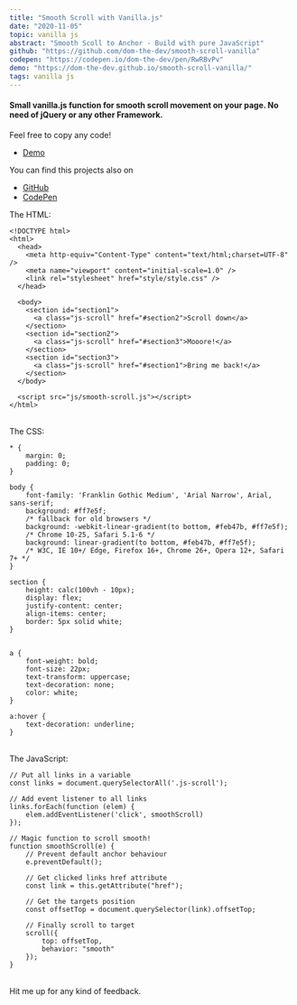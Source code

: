 ```yaml
---
title: "Smooth Scroll with Vanilla.js"
date: "2020-11-05"
topic: vanilla js
abstract: "Smooth Scoll to Anchor - Build with pure JavaScript"
github: "https://github.com/dom-the-dev/smooth-scroll-vanilla"
codepen: "https://codepen.io/dom-the-dev/pen/RwRBvPv"
demo: "https://dom-the-dev.github.io/smooth-scroll-vanilla/"
tags: vanilla js
---
```


#### Small vanilla.js function for smooth scroll movement on your page. No need of jQuery or any other Framework.

Feel free to copy any code!
- [Demo](https://dom-the-dev.github.io/smooth-scroll-vanilla/)

You can find this projects also on 
- [GitHub](https://github.com/dom-the-dev/smooth-scroll-vanilla)
- [CodePen](https://codepen.io/dom-the-dev/pen/RwRBvPv)

The HTML:
```
<!DOCTYPE html>
<html>
  <head>
    <meta http-equiv="Content-Type" content="text/html;charset=UTF-8" />
    <meta name="viewport" content="initial-scale=1.0" />
    <link rel="stylesheet" href="style/style.css" />
  </head>

  <body>
    <section id="section1">
      <a class="js-scroll" href="#section2">Scroll down</a>
    </section>
    <section id="section2">
      <a class="js-scroll" href="#section3">Mooore!</a>
    </section>
    <section id="section3">
      <a class="js-scroll" href="#section1">Bring me back!</a>
    </section>
  </body>

  <script src="js/smooth-scroll.js"></script>
</html>

```  
<br />  
The CSS:  

```
* {
    margin: 0;
    padding: 0;
}

body {
    font-family: 'Franklin Gothic Medium', 'Arial Narrow', Arial, sans-serif;
    background: #ff7e5f;
    /* fallback for old browsers */
    background: -webkit-linear-gradient(to bottom, #feb47b, #ff7e5f);
    /* Chrome 10-25, Safari 5.1-6 */
    background: linear-gradient(to bottom, #feb47b, #ff7e5f);
    /* W3C, IE 10+/ Edge, Firefox 16+, Chrome 26+, Opera 12+, Safari 7+ */
}

section {
    height: calc(100vh - 10px);
    display: flex;
    justify-content: center;
    align-items: center;
    border: 5px solid white;
}


a {
    font-weight: bold;
    font-size: 22px;
    text-transform: uppercase;
    text-decoration: none;
    color: white;
}

a:hover {
    text-decoration: underline;
}
```
<br />
The JavaScript:

```
// Put all links in a variable
const links = document.querySelectorAll('.js-scroll');

// Add event listener to all links
links.forEach(function (elem) {
    elem.addEventListener('click', smoothScroll)
});

// Magic function to scroll smooth!
function smoothScroll(e) {
    // Prevent default anchor behaviour
    e.preventDefault();

    // Get clicked links href attribute
    const link = this.getAttribute("href");

    // Get the targets position
    const offsetTop = document.querySelector(link).offsetTop;

    // Finally scroll to target
    scroll({
        top: offsetTop,
        behavior: "smooth"
    });
}
```
<br>
Hit me up for any kind of feedback.
<br><br>